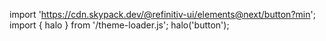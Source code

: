<!--
type: template
name: button
-->

import 'https://cdn.skypack.dev/@refinitiv-ui/elements@next/button?min';
import { halo } from '/theme-loader.js';
halo('button');